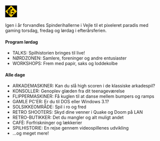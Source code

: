 <!-- BEGIN ARISE ------------------------------
Title:: "Retro Game Days"

Author:: "Retro Game Days"
Description:: "Retro Game Days er en fejring af spilhistorie og spilkultur i uge 42"
Language:: "dk"
Thumbnail:: "arise-icon.png"
Published Date:: "2025-05-02"
Modified Date:: "2025-05-02"

content_header:: "false"
rss_hide:: "true"
---- END ARISE \\ DO NOT MODIFY THIS LINE ---->

![](construction.gif  "Under construction")

Igen i år forvandles Spinderihallerne i Vejle til et pixeleret paradis med gaming torsdag, fredag og lørdag i efterårsferien.️

#### Program lørdag
* TALKS: Spilhistorien bringes til live!
* NØRDZONEN: Samlere, foreninger og andre entusiaster 
* WORKSHOPS: Frem med papir, saks og loddekolbe

#### Alle dage
* ARKADEMASKINER: Kan du slå high scoren i de klassiske arkadespil? 
* KONSOLLER: Genoplev glæden fra dit teenageværelse 
* FLIPPERMASKINER: Få kuglen til at danse mellem bumpers og ramps 
* GAMLE PC'ER: Er du til DOS eller Windows 3.1?
* SOLSIKKEOMRÅDE: Spil i ro og fred
* RETRO SHOOTERS: Skyd dine venner i Quake og Doom på LAN
* RETRO-BUTIKKER: Det du mangler og alt muligt andet
* CAFÈ: Forfriskninger og lækkerier
* SPILHISTORIE: En rejse gennem videospillenes udvikling
* ...og meget mere!
